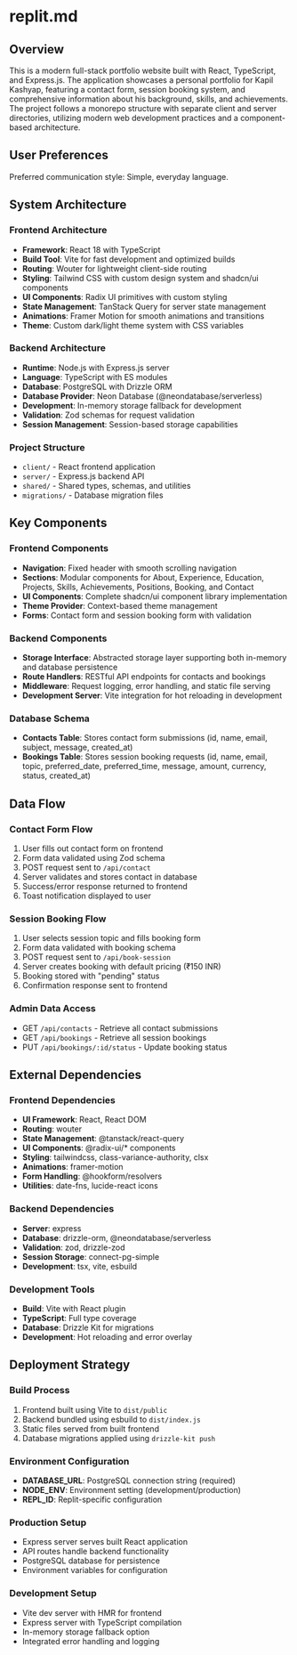 # replit.md

## Overview

This is a modern full-stack portfolio website built with React, TypeScript, and Express.js. The application showcases a personal portfolio for Kapil Kashyap, featuring a contact form, session booking system, and comprehensive information about his background, skills, and achievements. The project follows a monorepo structure with separate client and server directories, utilizing modern web development practices and a component-based architecture.

## User Preferences

Preferred communication style: Simple, everyday language.

## System Architecture

### Frontend Architecture
- **Framework**: React 18 with TypeScript
- **Build Tool**: Vite for fast development and optimized builds
- **Routing**: Wouter for lightweight client-side routing
- **Styling**: Tailwind CSS with custom design system and shadcn/ui components
- **UI Components**: Radix UI primitives with custom styling
- **State Management**: TanStack Query for server state management
- **Animations**: Framer Motion for smooth animations and transitions
- **Theme**: Custom dark/light theme system with CSS variables

### Backend Architecture
- **Runtime**: Node.js with Express.js server
- **Language**: TypeScript with ES modules
- **Database**: PostgreSQL with Drizzle ORM
- **Database Provider**: Neon Database (@neondatabase/serverless)
- **Development**: In-memory storage fallback for development
- **Validation**: Zod schemas for request validation
- **Session Management**: Session-based storage capabilities

### Project Structure
- `client/` - React frontend application
- `server/` - Express.js backend API
- `shared/` - Shared types, schemas, and utilities
- `migrations/` - Database migration files

## Key Components

### Frontend Components
- **Navigation**: Fixed header with smooth scrolling navigation
- **Sections**: Modular components for About, Experience, Education, Projects, Skills, Achievements, Positions, Booking, and Contact
- **UI Components**: Complete shadcn/ui component library implementation
- **Theme Provider**: Context-based theme management
- **Forms**: Contact form and session booking form with validation

### Backend Components
- **Storage Interface**: Abstracted storage layer supporting both in-memory and database persistence
- **Route Handlers**: RESTful API endpoints for contacts and bookings
- **Middleware**: Request logging, error handling, and static file serving
- **Development Server**: Vite integration for hot reloading in development

### Database Schema
- **Contacts Table**: Stores contact form submissions (id, name, email, subject, message, created_at)
- **Bookings Table**: Stores session booking requests (id, name, email, topic, preferred_date, preferred_time, message, amount, currency, status, created_at)

## Data Flow

### Contact Form Flow
1. User fills out contact form on frontend
2. Form data validated using Zod schema
3. POST request sent to `/api/contact`
4. Server validates and stores contact in database
5. Success/error response returned to frontend
6. Toast notification displayed to user

### Session Booking Flow
1. User selects session topic and fills booking form
2. Form data validated with booking schema
3. POST request sent to `/api/book-session`
4. Server creates booking with default pricing (₹150 INR)
5. Booking stored with "pending" status
6. Confirmation response sent to frontend

### Admin Data Access
- GET `/api/contacts` - Retrieve all contact submissions
- GET `/api/bookings` - Retrieve all session bookings
- PUT `/api/bookings/:id/status` - Update booking status

## External Dependencies

### Frontend Dependencies
- **UI Framework**: React, React DOM
- **Routing**: wouter
- **State Management**: @tanstack/react-query
- **UI Components**: @radix-ui/* components
- **Styling**: tailwindcss, class-variance-authority, clsx
- **Animations**: framer-motion
- **Form Handling**: @hookform/resolvers
- **Utilities**: date-fns, lucide-react icons

### Backend Dependencies
- **Server**: express
- **Database**: drizzle-orm, @neondatabase/serverless
- **Validation**: zod, drizzle-zod
- **Session Storage**: connect-pg-simple
- **Development**: tsx, vite, esbuild

### Development Tools
- **Build**: Vite with React plugin
- **TypeScript**: Full type coverage
- **Database**: Drizzle Kit for migrations
- **Development**: Hot reloading and error overlay

## Deployment Strategy

### Build Process
1. Frontend built using Vite to `dist/public`
2. Backend bundled using esbuild to `dist/index.js`
3. Static files served from built frontend
4. Database migrations applied using `drizzle-kit push`

### Environment Configuration
- **DATABASE_URL**: PostgreSQL connection string (required)
- **NODE_ENV**: Environment setting (development/production)
- **REPL_ID**: Replit-specific configuration

### Production Setup
- Express server serves built React application
- API routes handle backend functionality
- PostgreSQL database for persistence
- Environment variables for configuration

### Development Setup
- Vite dev server with HMR for frontend
- Express server with TypeScript compilation
- In-memory storage fallback option
- Integrated error handling and logging